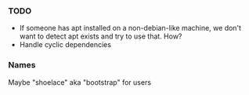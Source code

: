 ### TODO
* If someone has apt installed on a non-debian-like machine, we don't want to detect apt exists and try to use that. How?
* Handle cyclic dependencies

### Names
Maybe "shoelace" aka "bootstrap" for users